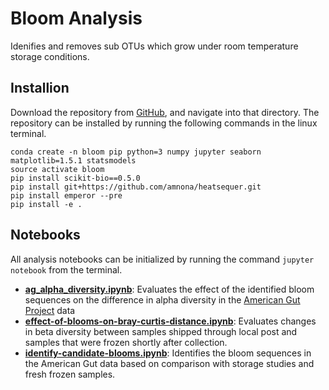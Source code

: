 # Bloom Analysis

Idenifies and removes sub OTUs which grow under room temperature storage conditions.

## Installion

Download the repository from [GitHub](https://github.com/knightlab-analyses/bloom-analyses), and navigate into that directory. The repository can be installed by running the following commands in the linux terminal.

```
conda create -n bloom pip python=3 numpy jupyter seaborn matplotlib=1.5.1 statsmodels
source activate bloom
pip install scikit-bio==0.5.0
pip install git+https://github.com/amnona/heatsequer.git
pip install emperor --pre
pip install -e .
```
## Notebooks
All analysis notebooks can be initialized by running the command `jupyter notebook` from the terminal.

* [**ag\_alpha\_diversity.ipynb**](ipynb/ag\_alpha\_diversity.ipynb): Evaluates the effect of the identified bloom sequences on the difference in alpha diversity in the [American Gut Project](http://americangut.org/) data
* [**effect-of-blooms-on-bray-curtis-distance.ipynb**](ipynb/effect-of-blooms-on-bray-curtis-distance.ipynb): Evaluates changes in beta diversity between samples shipped through local post and samples that were frozen shortly after collection.
* [**identify-candidate-blooms.ipynb**](ipynb/identify-candidate-blooms.ipynb): Identifies the bloom sequences in the American Gut data based on comparison with storage studies and fresh frozen samples.